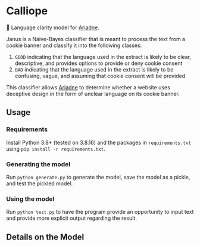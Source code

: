 # Calliope
📜 Language clarity model for [Ariadne](https://github.com/wsg-ariadne/ariadne).

Janus is a Naive-Bayes classifier that is meant to process the text from a cookie banner and classify it into the following classes:

1. `GOOD` indicating that the language used in the extract is likely to be clear, descriptive, and provides options to provide or deny cookie consent
2. `BAD` indicating that the language used in the extract is likely to be confusing, vague, and assuming that cookie consent will be provided

This classifier allows [Ariadne](https://github.com/wsg-ariadne/ariadne) to determine whether a website uses deceptive design in the form of unclear language on its cookie banner.

## Usage

### Requirements
Install Python 3.8+ (tested on 3.8.16) and the packages in `requirements.txt` using `pip install -r requirements.txt`.

### Generating the model
Run `python generate.py` to generate the model, save the model as a pickle, and test the pickled model.

### Using the model
Run `python test.py` to have the program provide an opportunity to input text and provide more explicit output regarding the result.

## Details on the Model